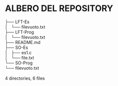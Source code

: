 <h1>ALBERO DEL REPOSITORY</h1>
<t>
├── LFT-Es<br>
│   └── filevuoto.txt<br>
├── LFT-Prog<br>
│   └── filevuoto.txt<br>
├── README.md<br>
├── SO-Es<br>
│   ├── es1.c<br>
│   └── file.txt<br>
└── SO-Prog<br>
    └── filevuoto.txt<br>
<br>
4 directories, 6 files<br>
</t>
